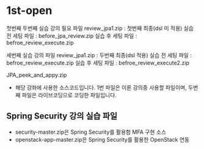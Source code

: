 # 1st-open


첫번째 두번째 실습 강의 필요 파일
review_jpa1.zip : 첫번째 최종(dsl 미 적용)
실습 전 세팅 파일 : before_jpa_review.zip
실습 후 세팅 파일 : befroe_review_execute.zip

세번째 실습 강의 파일
review_jpa1.zip : 두번째 최종(dsl 적용)
실습 전 세팅 파일 : befroe_review_execute.zip
실습 후 세팅 파일 : befroe_review_execute2.zip



JPA_peek_and_appy.zip
- 해당 강좌에 사용한 소스코드입니다. 1번 파일은 이론 강의중 사용할 파일이며, 두번째 파일은 라이브코딩으로 코딩한 파일입니다.


## Spring Security 강의 실습 파일
- security-master.zip은 Spring Security를 활용함 MFA 구현 소스
- openstack-app-master.zip은 Spring Security를 활용한 OpenStack 연동
